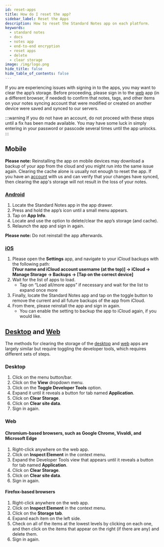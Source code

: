 ```yaml
---
id: reset-apps
title: How do I reset the app?
sidebar_label: Reset the Apps
description: How to reset the Standard Notes app on each platform.
keywords:
  - standard notes
  - docs
  - notes app
  - end-to-end encryption
  - reset apps
  - delete
  - clear storage
image: /img/logo.png
hide_title: false
hide_table_of_contents: false
---
```


If you are experiencing issues with signing in to the apps, you may want to clear the app’s storage. Before proceeding, please sign in to the [web](https://app.standardnotes.org) app (in a different browser, if needed) to confirm that notes, tags, and other items on your notes syncing account that were modified or created on another device were saved and synced to our servers.

:::warning
If you do not have an account, do not proceed with these steps until a fix has been made available. You may have some luck in simply entering in your password or passcode several times until the app unlocks.
:::

## Mobile

**Please note:** Reinstalling the app on mobile devices may download a backup of your app from the cloud and you might run into the same issue again. Clearing the cache alone is usually not enough to reset the app. If you have an [account](https://app.standardnotes.org) with us and can verify that your changes have synced, then clearing the app's storage will not result in the loss of your notes.

### [Android](https://play.google.com/store/apps/details?id=com.standardnotes&hl=en_US)

1. Locate the Standard Notes app in the app drawer.
2. Press and hold the app’s icon until a small menu appears.
3. Tap on **App Info**.
4. Locate and use the option to delete/clear the app’s storage (and cache).
5. Relaunch the app and sign in again.

**Please note:** Do not reinstall the app afterwards.

### [iOS](https://apps.apple.com/us/app/standard-notes/id1285392450)

1. Please open the **Settings** app, and navigate to your iCloud backups with the following path:  
   **[Your name and iCloud account username (at the top)] → iCloud → Manage Storage → Backups → [Tap on the correct device]**
2. Wait for the list of apps to load.
   - Tap on “Load all/more apps” if necessary and wait for the list to expand once more
3. Finally, locate the Standard Notes app and tap on the toggle button to remove the current and all future backups of the app from iCloud.
4. From there, please reinstall the app and sign in again.
   - You can enable the setting to backup the app to iCloud again, if you would like.

## [Desktop](https://standardnotes.org/download) and [Web](https://app.standardnotes.org)

The methods for clearing the storage of the [desktop](https://standardnotes.org/download) and [web](https://app.standardnotes.org) apps are largely similar but require toggling the developer tools, which requires different sets of steps.

### Desktop

1. Click on the menu button/bar.
2. Click on the **View** dropdown menu.
3. Click on the **Toggle Developer Tools** option.
4. Expand it until it reveals a button for tab named **Application**.
5. Click on **Clear Storage**.
6. Click on **Clear site data**.
7. Sign in again.

### Web

#### Chromium-based browsers, such as Google Chrome, Vivaldi, and Microsoft Edge

1. Right-click anywhere on the web app.
2. Click on **Inspect Element** in the context menu.
3. Expand the Developer Tools view that appears until it reveals a button for tab named **Application**.
4. Click on **Clear Storage**.
5. Click on **Clear site data**.
6. Sign in again.

#### Firefox-based browsers

1. Right-click anywhere on the web app.
2. Click on **Inspect Element** in the context menu.
3. Click on the **Storage tab**.
4. Expand each item on the left side.
5. Check on all of the items at the lowest levels by clicking on each one, and then click on the items that appear on the right (if there are any) and delete them.
6. Sign in again.
